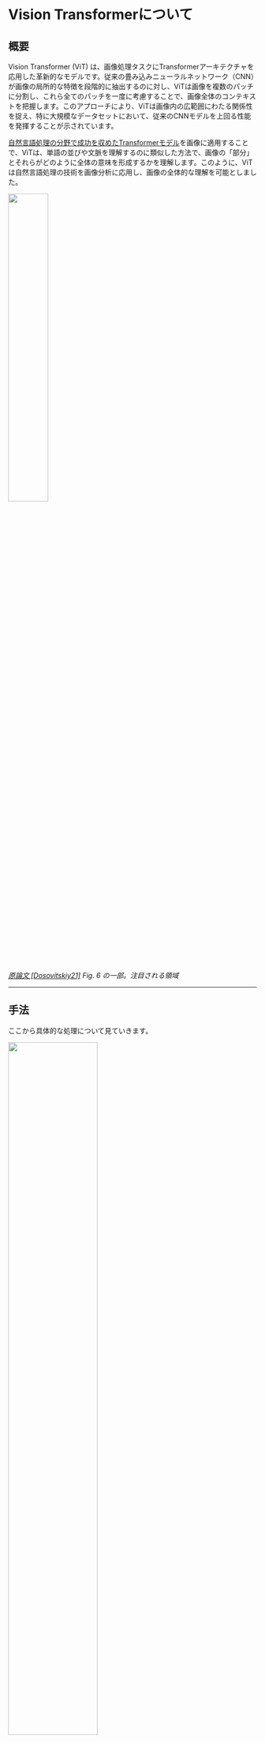 # Vision Transformerについて

## 概要
Vision Transformer (ViT) は、画像処理タスクにTransformerアーキテクチャを応用した革新的なモデルです。従来の畳み込みニューラルネットワーク（CNN）が画像の局所的な特徴を段階的に抽出するのに対し、ViTは画像を複数のパッチに分割し、これら全てのパッチを一度に考慮することで、画像全体のコンテキストを把握します。このアプローチにより、ViTは画像内の広範囲にわたる関係性を捉え、特に大規模なデータセットにおいて、従来のCNNモデルを上回る性能を発揮することが示されています。

[自然言語処理の分野で成功を収めたTransformerモデル](./mlp.md)を画像に適用することで、ViTは、単語の並びや文脈を理解するのに類似した方法で、画像の「部分」とそれらがどのように全体の意味を形成するかを理解します。このように、ViTは自然言語処理の技術を画像分析に応用し、画像の全体的な理解を可能としました。


<img src="https://github.com/shizoda/education/assets/34496702/819c94b6-355e-43cc-a79c-a6b0a50f02dd" width=40%>

*[原論文 [Dosovitskiy21]](https://openreview.net/forum?id=YicbFdNTTy) Fig. 6 の一部。注目される領域*


*** 

## 手法

ここから具体的な処理について見ていきます。

<img src="https://github.com/shizoda/education/assets/34496702/f4d8612f-66a6-4302-8163-dd5d8d63f27d" width=60%>

*[原論文 [Dosovitskiy21]](https://openreview.net/forum?id=YicbFdNTTy) Fig. 1 の一部。全体構成を表す*

#### 前提

- **入力画像サイズ**: $X \times Y$ ピクセル、チャネル数 $C$ （例: 224x224ピクセル, RGB画像として $C=3$ ）
- **パッチサイズ**: $P \times P$ ピクセル（例: 16x16ピクセル）
- **パッチの数 $(N)$**: $\frac{X}{P} \times \frac{Y}{P}$ （例: $14 \times 14 = 196$）
- **パッチの次元 $(D)$**: モデル固有のパラメータ（例: 512）
- **モデルのヘッド数 $(H)$**: モデル固有のパラメータ（例: 8）

## パッチの準備
ViTでは、入力画像（ $X \times Y$ ピクセル・ $C$ チャネル、例: 224x224ピクセル・3チャネル）を、 $P \times P$ ピクセルのパッチ（例: 16x16ピクセル）に分割して、各パッチを独立した情報の単位として扱います。パッチはフラット化され、全結合層を通じて特定の長さのベクトルに変換されます。

## 位置情報の追加
Transformerは元来、テキストデータを扱うために設計されました。テキストデータで順序があるように、画像のパッチが全体のどの位置にあるのかをモデルが理解するためには、位置情報を明示的に付与する必要があります。ViTでは、各パッチベクトルに位置を表すベクトルを加算します。

位置エンコーディングには
- 固定式（sin/cos関数に基づく）
- 学習可能なエンコーディング
の2種類があります。いずれも、パッチが元の画像のどこにあったかを表す情報を提供します。

## Transformer エンコード

<img src="https://github.com/shizoda/education/assets/34496702/f077090b-f69b-484a-b448-c2d9bd1a5891" width=20%>

*[原論文 [Dosovitskiy21]](https://openreview.net/forum?id=YicbFdNTTy) Fig. 1 の一部。Transformer エンコーダの構成*

### 前提

#### Self-Attention
自然言語処理で提案された Self-Attention は、ここでは各パッチが他の全パッチとどのように関連しているかを計算し、その情報を基に新たな特徴表現を生成します。

#### Multi-Head Attention
Multi-Head Attention では、各パッチに対して複数の「Attentionヘッド」を用いて処理を行います。これにより、モデルは画像の異なる部分から異なる種類の情報を同時に抽出することができます。Multi-Head Attention の主な目的は、画像の異なる特徴やパターンを複数の「視点」から捉えることです。

### Attention ヘッドごとの処理

#### Query, Key, Valueの生成
入力された特徴量ベクトル（ $D$ 次元、例: 512次元）は、各Headごとに独立した全結合層を通じて、Query(Q)、Key(K)、Value(V)に変換されます。これらのベクトルは、Attentionの計算に不可欠です。各全結合層は入力（ $D$ 次元）から、出力サイズが（ $D/H$ 次元、例では $512/8=64$ 次元）のベクトルを生成します。

### Attentionスコアの計算
各Queryベクトルに対して、全パッチから得たKeyベクトルとの内積を計算し、結果としてパッチの数 （ $N$ 個） と同数の「Attentionスコア」を求めます（例: 196パッチの場合、196個のスコアがそれぞれのQueryに対して計算されます）。このAttentionスコアは、各要素が他の要素にどれだけ注目すべきかを示します。内積はベクトル間の「近さ」を数値化する一つの方法であり、この場合はあるパッチのQueryが、他の全パッチのKeyとどれだけ「近い」か、すなわちどれだけ関連があるかを示します。

内積は2つのベクトルがどれだけ同じ方向を向いているかを示す指標です。$$ \mathbf{Q} \cdot \mathbf{K}$$ などと書かれ、内積の値が大きいほど 2 つのベクトルが似た方向を持つことを意味します。ViT では、あるパッチのQueryが、他のパッチのKeyとどれだけ関連しているかを示します。

### Softmaxによる正規化
スケーリングされたAttentionスコアにSoftmax関数を適用し、正規化されたAttentionの重みを得ます。この処理により、各Queryに対して計算されたスコアが0から1の間の値に変換され、全スコアの合計が1になります。これにより、各Keyに対するQueryの関心度が確率として表現されます。

- **Softmax関数とは**: 一連の数値を正規化して確率分布に変換する関数です。式で表すと $\text{Softmax}(\mathbf{x})_i = \frac{e^{x_i}}{\sum_j e^{x_j}}$ となります。これにより各Attentionスコアを確率に変換し、特定のQueryに対する全Keyの関連度を示します。

### Attention を重みとした Value の和
得られたAttentionの重みを、全てのパッチから得たValueそれぞれに適用し、重み付け和を計算します。あるパッチのQueryについて、全パッチからのValueの加重平均によって特徴表現が作られます。この特徴表現は、各AttentionヘッドにおけるValueと同じサイズ（$D/H$ 次元）をもちます。例での $D=512$, $H=8$ の場合、各出力ベクトルのサイズは 64 次元となります。。

### 全 Head からの特徴表現の結合

Multi-Head Attentionの各ヘッドから出てくる $D/H$ 次元（例では64次元）のベクトルを結合（concatenate）すると、最終的 $D$ 次元（例では 512 次元）のベクトルとなります。

## タスクへの利用
Transformerエンコードにより得られた出力ベクトル（ $D$ 次元、例: 512次元）は、画像分類や物体検出といった各種のタスクに使用できます。このようにして、ViT は画像に含まれる複雑な情報を効果的に活用し、様々な視覚タスクにおいて高い性能を発揮することができます。
